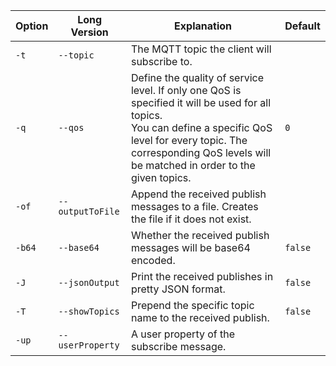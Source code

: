 | Option | Long Version     | Explanation                                                                                                                                                                                                                           | Default |
|--------|------------------|---------------------------------------------------------------------------------------------------------------------------------------------------------------------------------------------------------------------------------------|---------|
| `-t`   | `--topic`        | The MQTT topic the client will subscribe to.                                                                                                                                                                                          |         |
| `-q`   | `--qos`          | Define the quality of service level. If only one QoS is specified it will be used for all topics.<br> You can define a specific QoS level for every topic. The corresponding QoS levels will be matched in order to the given topics. | `0`     |
| `-of`  | `--outputToFile` | Append the received publish messages to a file. Creates the file if it does not exist.                                                                                                                                                |         |
| `-b64` | `--base64`       | Whether the received publish messages will be base64 encoded.                                                                                                                                                                         | `false` |
| `-J`   | `--jsonOutput`   | Print the received publishes in pretty JSON format.                                                                                                                                                                                   | `false` |
| `-T`   | `--showTopics`   | Prepend the specific topic name to the received publish.                                                                                                                                                                              | `false` |
| `-up`  | `--userProperty` | A user property of the subscribe message.                                                                                                                                                                                             |         |
